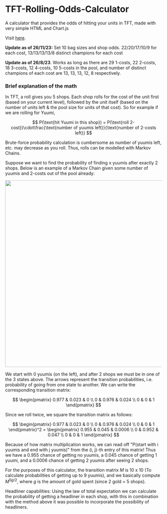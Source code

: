# TFT-Rolling-Odds-Calculator
A calculator that provides the odds of hitting your units in TFT, made with very simple HTML and Chart.js

Visit [here](https://wongkj12.github.io/TFT-Rolling-Odds-Calculator/).

**Update as of 26/11/23:** Set 10 bag sizes and shop odds. 22/20/17/10/9 for each cost, 13/13/13/13/8 distinct champions for each cost

**Update as of 26/8/23**. Works as long as there are 29 1-costs, 22 2-costs, 18 3-costs, 12 4-costs, 10 5-costs in the pool, and number of distinct champions of each cost are 13, 13, 13, 12, 8 respectively.


### Brief explanation of the math
In TFT, a roll gives you 5 shops.
Each shop rolls for the cost of the unit first (based on your current level), followed by the unit itself (based on the number of units left & the pool size for units of that cost). So for example if we are rolling for Yuumi,

$$
P(\text{hit Yuumi in this shop}) = P(\text{roll 2-cost})\cdot\frac{\text{number of yuumis left}}{\text{number of 2-costs left}}
$$

Brute-force probability calculation is cumbersome as $\text{number of yuumis left}$, etc. may decrease as you roll. Thus, rolls can be modelled with Markov Chains.

Suppose we want to find the probability of finding x yuumis after exactly 2 shops. Below is an example of a Markov Chain given some number of yuumis and 2-costs out of the pool already:

<img src="markov.png" width="600px">


We start with 0 yuumis (on the left), and after 2 shops we must be in one of the 3 states above. The arrows represent the transition probabilities, i.e. probability of going from one state to another. We can write the corresponding transition matrix:

$$
\begin{pmatrix}
0.977 & 0.023 & 0 \\
0 & 0.976 & 0.024 \\
0 & 0 & 1
\end{pmatrix}
$$

Since we roll twice, we square the transition matrix as follows:

$$
\begin{pmatrix}
0.977 & 0.023 & 0 \\
0 & 0.976 & 0.024 \\
0 & 0 & 1
\end{pmatrix}^2 = 
\begin{pmatrix}
0.955 & 0.045 & 0.0006 \\
0 & 0.952 & 0.047 \\
0 & 0 & 1
\end{pmatrix}
$$

Because of how matrix multiplication works, we can read off "P(start with i yuumis and end with j yuumis)" from the (i, j)-th entry of this matrix! Thus we have a 0.955 chance of getting no yuumis, a 0.045 chance of getting 1 yuumi, and a 0.0006 chance of getting 2 yuumis after seeing 2 shops.

For the purposes of this calculator, the transition matrix $M$ is 10 x 10 (To calculate probabilities of getting up to 9 yuumis), and we basically compute $M^{5g/2}$, where $g$ is the amount of gold spent (since 2 gold = 5 shops).


Headliner capabilities: Using the law of total expectation we can calculate the probability of getting a headliner in each shop, with this in combination with the method above it was possible to incorporate the possibility of headliners. 
